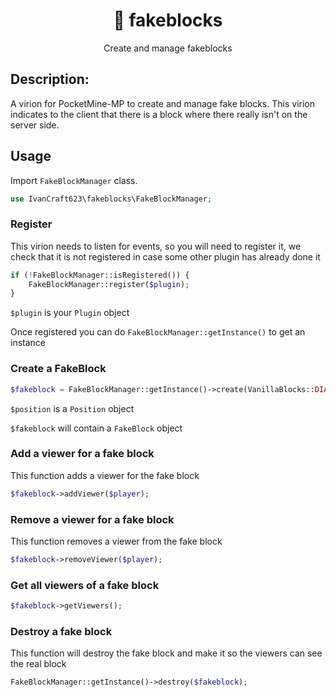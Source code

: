 <div align="center">
  <h1>🧊 fakeblocks</h1>
  <p>Create and manage fakeblocks</p>
</div>

## Description:
A virion for PocketMine-MP to create and manage fake blocks. This virion indicates to the client that there is a block where there really isn't on the server side.

## Usage
Import `FakeBlockManager` class.
```php
use IvanCraft623\fakeblocks\FakeBlockManager;
```

### Register
This virion needs to listen for events, so you will need to register it, we check that it is not registered in case some other plugin has already done it
```php
if (!FakeBlockManager::isRegistered()) {
	FakeBlockManager::register($plugin);
}
```
`$plugin` is your `Plugin` object

Once registered you can do `FakeBlockManager::getInstance()` to get an instance

### Create a FakeBlock
```php
$fakeblock = FakeBlockManager::getInstance()->create(VanillaBlocks::DIAMOND(), $position);
```
`$position` is a `Position` object

`$fakeblock` will contain a `FakeBlock` object

### Add a viewer for a fake block
This function adds a viewer for the fake block
```php
$fakeblock->addViewer($player);
```

### Remove a viewer for a fake block
This function removes a viewer from the fake block
```php
$fakeblock->removeViewer($player);
```

### Get all viewers of a fake block
```php
$fakeblock->getViewers();
```

### Destroy a fake block
This function will destroy the fake block and make it so the viewers can see the real block
```php
FakeBlockManager::getInstance()->destroy($fakeblock);
```
